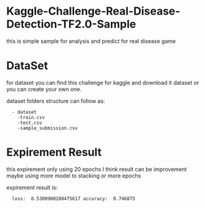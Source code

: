 # Kaggle-Challenge-Real-Disease-Detection-TF2.0-Sample
this is simple sample for analysis and predict for real disease game

# DataSet
for dataset you can find this challenge for kaggle and download it dataset or you can create your own one.

dataset folders structure can follow as:
```
  - dataset
    -train.csv
    -test.csv
    -sample_submission.csv
```

# Expirement Result
  this expirement only using 20 epochs
  I think result can be improvement
  maybe using more model to stacking or more epochs
  
  expirement result is:
  ```
    loss:  0.5300900280475617 accuracy:  0.746875
  ```
